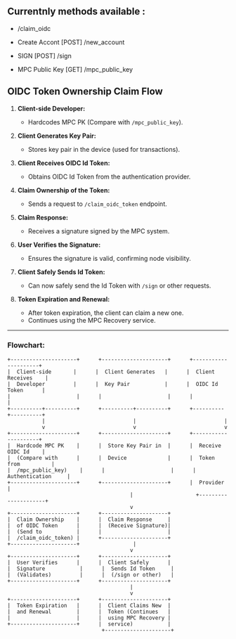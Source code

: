 

## Currentnly methods available : 

- /claim_oidc

- Create Accont 
  [POST] /new_account

- SIGN
  [POST]  /sign

- MPC Public Key
  [GET] /mpc_public_key
  


## OIDC Token Ownership Claim Flow

1. **Client-side Developer:**
   - Hardcodes MPC PK (Compare with `/mpc_public_key`).

2. **Client Generates Key Pair:**
   - Stores key pair in the device (used for transactions).

3. **Client Receives OIDC Id Token:**
   - Obtains OIDC Id Token from the authentication provider.

4. **Claim Ownership of the Token:**
   - Sends a request to `/claim_oidc_token` endpoint.

5. **Claim Response:**
   - Receives a signature signed by the MPC system.

6. **User Verifies the Signature:**
   - Ensures the signature is valid, confirming node visibility.

7. **Client Safely Sends Id Token:**
   - Can now safely send the Id Token with `/sign` or other requests.

8. **Token Expiration and Renewal:**
   - After token expiration, the client can claim a new one.
   - Continues using the MPC Recovery service.

---

### Flowchart:

```plaintext
+---------------------+      +---------------------+      +---------------------+
|  Client-side       |      |  Client Generates   |      |  Client Receives    |
|  Developer         |      |  Key Pair           |      |  OIDC Id Token      |
|                     |      |                     |      |                     |
+----------+----------+      +----------+----------+      +----------+----------+
           |                            |                            |
           v                            v                            v
+---------------------+      +---------------------+      +---------------------+
|  Hardcode MPC PK    |      |  Store Key Pair in  |      |  Receive OIDC Id    |
|  (Compare with      |      |  Device             |      |  Token from          |
|  /mpc_public_key)    |      |                     |      |  Authentication     |
+---------------------+      +---------------------+      |  Provider           |
                                       |                    +---------------------+
                                       v
+---------------------+      +---------------------+
|  Claim Ownership    |      |  Claim Response     |
|  of OIDC Token      |      |  (Receive Signature)|
|  (Send to           |      |                     |
|  /claim_oidc_token) |      +---------------------+
+---------------------+                 |
                                       v
+---------------------+      +---------------------+
|  User Verifies      |      |  Client Safely      |
|  Signature           |      |  Sends Id Token     |
|  (Validates)         |      |  (/sign or other)   |
+---------------------+      +---------------------+
                                       |
                                       v
+---------------------+      +---------------------+
|  Token Expiration   |      |  Client Claims New  |
|  and Renewal        |      |  Token (Continues   |
|                     |      |  using MPC Recovery |
+---------------------+      |  service)           |
                              +---------------------+
